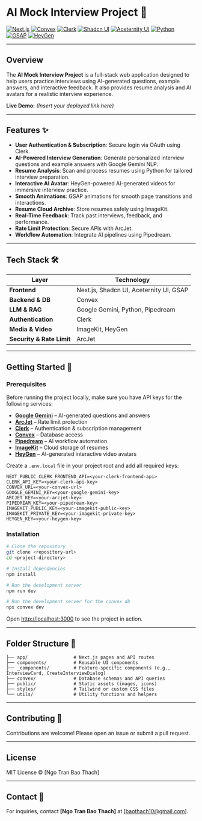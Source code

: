 # AI Mock Interview Project 🚀

[![Next.js](https://img.shields.io/badge/Next.js-000000?style=for-the-badge&logo=next.js&logoColor=white)](https://nextjs.org/) 
[![Convex](https://img.shields.io/badge/Convex-1F2937?style=for-the-badge&logo=none)](https://convex.dev/) 
[![Clerk](https://img.shields.io/badge/Clerk-4F46E5?style=for-the-badge&logo=none)](https://clerk.com/) 
[![Shadcn UI](https://img.shields.io/badge/ShadcnUI-14B8A6?style=for-the-badge&logo=none)](https://shadcn.dev/) 
[![Aceternity UI](https://img.shields.io/badge/AceternityUI-F59E0B?style=for-the-badge&logo=none)](https://aceternity.com/) 
[![Python](https://img.shields.io/badge/Python-3776AB?style=for-the-badge&logo=python&logoColor=white)](https://www.python.org/) 
[![GSAP](https://img.shields.io/badge/GSAP-88CE02?style=for-the-badge&logo=none)](https://greensock.com/gsap/) 
[![HeyGen](https://img.shields.io/badge/HeyGen-FF3E00?style=for-the-badge&logo=none)](https://www.heygen.com/) 

---

## Overview

The **AI Mock Interview Project** is a full-stack web application designed to help users practice interviews using AI-generated questions, example answers, and interactive feedback. It also provides resume analysis and AI avatars for a realistic interview experience.

**Live Demo:** *(Insert your deployed link here)*

---

## Features ✨

- **User Authentication & Subscription**: Secure login via OAuth using Clerk.
- **AI-Powered Interview Generation**: Generate personalized interview questions and example answers with Google Gemini NLP.
- **Resume Analysis**: Scan and process resumes using Python for tailored interview preparation.
- **Interactive AI Avatar**: HeyGen-powered AI-generated videos for immersive interview practice.
- **Smooth Animations**: GSAP animations for smooth page transitions and interactions.
- **Resume Cloud Archive**: Store resumes safely using ImageKit.
- **Real-Time Feedback**: Track past interviews, feedback, and performance.
- **Rate Limit Protection**: Secure APIs with ArcJet.
- **Workflow Automation**: Integrate AI pipelines using Pipedream.

---

## Tech Stack 🛠️

| Layer | Technology |
|-------|------------|
| **Frontend** | Next.js, Shadcn UI, Aceternity UI, GSAP |
| **Backend & DB** | Convex |
| **LLM & RAG** | Google Gemini, Python, Pipedream |
| **Authentication** | Clerk |
| **Media & Video** | ImageKit, HeyGen |
| **Security & Rate Limit** | ArcJet |

---

## Getting Started 🚀

### Prerequisites

Before running the project locally, make sure you have API keys for the following services:

- **[Google Gemini](https://developers.google.com/)** – AI-generated questions and answers  
- **[ArcJet](https://arcjet.io/)** – Rate limit protection  
- **[Clerk](https://clerk.com/)** – Authentication & subscription management  
- **[Convex](https://convex.dev/)** – Database access  
- **[Pipedream](https://pipedream.com/)** – AI workflow automation  
- **[ImageKit](https://imagekit.io/)** – Cloud storage of resumes  
- **[HeyGen](https://www.heygen.com/)** – AI-generated interactive video avatars  

Create a `.env.local` file in your project root and add all required keys:

```env
NEXT_PUBLIC_CLERK_FRONTEND_API=<your-clerk-frontend-api>
CLERK_API_KEY=<your-clerk-api-key>
CONVEX_URL=<your-convex-url>
GOOGLE_GEMINI_KEY=<your-google-gemini-key>
ARCJET_KEY=<your-arcjet-key>
PIPEDREAM_KEY=<your-pipedream-key>
IMAGEKIT_PUBLIC_KEY=<your-imagekit-public-key>
IMAGEKIT_PRIVATE_KEY=<your-imagekit-private-key>
HEYGEN_KEY=<your-heygen-key>
````

### Installation

```bash
# Clone the repository
git clone <repository-url>
cd <project-directory>

# Install dependencies
npm install

# Run the development server
npm run dev

# Run the development server for the convex db
npx convex dev
```

Open [http://localhost:3000](http://localhost:3000) to see the project in action.

---

## Folder Structure 📂

```
├── app/                 # Next.js pages and API routes
├── components/          # Reusable UI components
├── _components/         # Feature-specific components (e.g., InterviewCard, CreateInterviewDialog)
├── convex/              # Database schemas and API queries
├── public/              # Static assets (images, icons)
├── styles/              # Tailwind or custom CSS files
└── utils/               # Utility functions and helpers
```

---

## Contributing 🤝

Contributions are welcome! Please open an issue or submit a pull request.

---

## License

MIT License © \[Ngo Tran Bao Thach]

---

## Contact 📧

For inquiries, contact **\[Ngo Tran Bao Thach]** at \[[baothach10@gmail.com](mailto:baothach10@gmail.com)].
